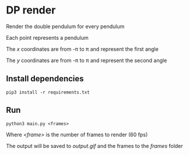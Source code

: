 # DP render

Render the double pendulum for every pendulum

Each point represents a pendulum

The _x_ coordinates are from -π to π and represent the first angle

The _y_ coordinates are from -π to π and represent the second angle

## Install dependencies

`pip3 install -r requirements.txt`

## Run

`python3 main.py <frames>`

Where _\<frame\>_ is the number of frames to render (60 fps)

The output will be saved to _output.gif_ and the frames to the _frames_ folder
